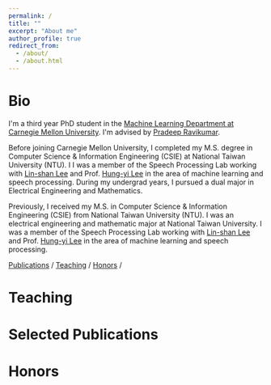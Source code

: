 ```yaml
---
permalink: /
title: ""
excerpt: "About me"
author_profile: true
redirect_from: 
  - /about/
  - /about.html
---
```




# Bio

I'm a third year PhD student in the [Machine Learning Department at Carnegie Mellon University](https://www.ml.cmu.edu/). I'm advised by [Pradeep Ravikumar](https://www.cs.cmu.edu/~pradeepr/).

Before joining Carnegie Mellon University, I completed my M.S. degree in Computer Science & Information Engineering (CSIE) at National Taiwan University (NTU). I I was a member of the Speech Processing Lab working with [Lin-shan Lee](http://speech.ee.ntu.edu.tw/previous_version/lslNew.htm) and Prof. [Hung-yi Lee](http://speech.ee.ntu.edu.tw/~tlkagk/) in the area of machine learning and speech processing. During my undergrad years, I pursued a dual major in Electrical Engineering and Mathematics.






Previously, I received my M.S. in Computer Science & Information Engineering (CSIE) from National Taiwan University (NTU).
I was an electrical engineering and mathematic major at National Taiwan University. I was a member of the Speech Processing Lab working with [Lin-shan Lee](http://speech.ee.ntu.edu.tw/previous_version/lslNew.htm) and Prof. [Hung-yi Lee](http://speech.ee.ntu.edu.tw/~tlkagk/) in the area of machine learning and speech processing.


[Publications](#publications) / [Teaching](#teaching) / [Honors](#honors) / 
<!-- 
/ [Talks](#Talks) 
-->
# Teaching

# Selected Publications


# Honors
